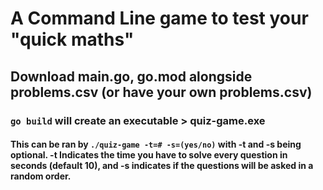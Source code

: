 # A Command Line game to test your "quick maths"

## Download main.go, go.mod alongside problems.csv (or have your own problems.csv)

### `go build` will create an executable > quiz-game.exe

#### This can be ran by `./quiz-game -t=# -s=(yes/no)` with -t and -s being optional. -t Indicates the time you have to solve every question in seconds (default 10), and -s indicates if the questions will be asked in a random order.